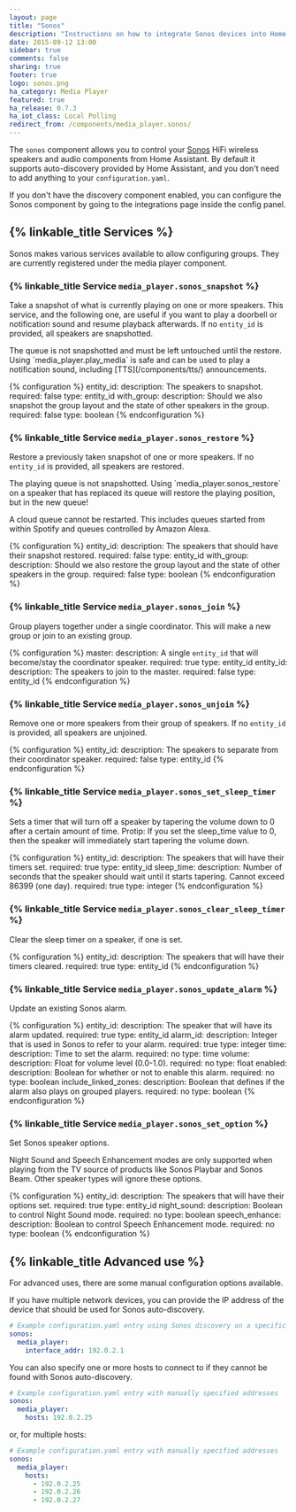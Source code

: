 ```yaml
---
layout: page
title: "Sonos"
description: "Instructions on how to integrate Sonos devices into Home Assistant."
date: 2015-09-12 13:00
sidebar: true
comments: false
sharing: true
footer: true
logo: sonos.png
ha_category: Media Player
featured: true
ha_release: 0.7.3
ha_iot_class: Local Polling
redirect_from: /components/media_player.sonos/
---
```


The `sonos` component allows you to control your [Sonos](https://www.sonos.com) HiFi wireless speakers and audio components from Home Assistant. By default it supports auto-discovery provided by Home Assistant, and you don't need to add anything to your `configuration.yaml`.

If you don't have the discovery component enabled, you can configure the Sonos component by going to the integrations page inside the config panel.

## {% linkable_title Services %}

Sonos makes various services available to allow configuring groups. They are currently registered under the media player component.

### {% linkable_title Service `media_player.sonos_snapshot` %}

Take a snapshot of what is currently playing on one or more speakers. This service, and the following one, are useful if you want to play a doorbell or notification sound and resume playback afterwards. If no `entity_id` is provided, all speakers are snapshotted.

<p class='note'>
The queue is not snapshotted and must be left untouched until the restore. Using `media_player.play_media` is safe and can be used to play a notification sound, including [TTS](/components/tts/) announcements.
</p>

{% configuration %}
entity_id:
  description: The speakers to snapshot.
  required: false
  type: entity_id
with_group:
  description: Should we also snapshot the group layout and the state of other speakers in the group.
  required: false
  type: boolean
{% endconfiguration %}

### {% linkable_title Service `media_player.sonos_restore` %}

Restore a previously taken snapshot of one or more speakers. If no `entity_id` is provided, all speakers are restored.

<p class='note'>
The playing queue is not snapshotted. Using `media_player.sonos_restore` on a speaker that has replaced its queue will restore the playing position, but in the new queue!
</p>

<p class='note'>
A cloud queue cannot be restarted. This includes queues started from within Spotify and queues controlled by Amazon Alexa.
</p>

{% configuration %}
entity_id:
  description: The speakers that should have their snapshot restored.
  required: false
  type: entity_id
with_group:
  description: Should we also restore the group layout and the state of other speakers in the group.
  required: false
  type: boolean
{% endconfiguration %}

### {% linkable_title Service `media_player.sonos_join` %}

Group players together under a single coordinator. This will make a new group or join to an existing group.

{% configuration %}
master:
  description: A single `entity_id` that will become/stay the coordinator speaker.
  required: true
  type: entity_id
entity_id:
  description: The speakers to join to the master.
  required: false
  type: entity_id
{% endconfiguration %}

### {% linkable_title Service `media_player.sonos_unjoin` %}

Remove one or more speakers from their group of speakers. If no `entity_id` is provided, all speakers are unjoined.

{% configuration %}
entity_id:
  description: The speakers to separate from their coordinator speaker.
  required: false
  type: entity_id
{% endconfiguration %}

### {% linkable_title Service `media_player.sonos_set_sleep_timer` %}

Sets a timer that will turn off a speaker by tapering the volume down to 0 after a certain amount of time. Protip: If you set the sleep_time value to 0, then the speaker will immediately start tapering the volume down.

{% configuration %}
entity_id:
  description: The speakers that will have their timers set.
  required: true
  type: entity_id
sleep_time:
  description: Number of seconds that the speaker should wait until it starts tapering. Cannot exceed 86399 (one day).
  required: true
  type: integer
{% endconfiguration %}

### {% linkable_title Service `media_player.sonos_clear_sleep_timer` %}

Clear the sleep timer on a speaker, if one is set.

{% configuration %}
entity_id:
  description: The speakers that will have their timers cleared.
  required: true
  type: entity_id
{% endconfiguration %}

### {% linkable_title Service `media_player.sonos_update_alarm` %}

Update an existing Sonos alarm.

{% configuration %}
entity_id:
  description: The speaker that will have its alarm updated.
  required: true
  type: entity_id
alarm_id:
  description: Integer that is used in Sonos to refer to your alarm.
  required: true
  type: integer
time:
  description: Time to set the alarm.
  required: no
  type: time
volume:
  description: Float for volume level (0.0-1.0).
  required: no
  type: float
enabled:
  description: Boolean for whether or not to enable this alarm.
  required: no
  type: boolean
include_linked_zones:
  description: Boolean that defines if the alarm also plays on grouped players.
  required: no
  type: boolean
{% endconfiguration %}

### {% linkable_title Service `media_player.sonos_set_option` %}

Set Sonos speaker options.

Night Sound and Speech Enhancement modes are only supported when playing from the TV source of products like Sonos Playbar and Sonos Beam. Other speaker types will ignore these options.

{% configuration %}
entity_id:
  description: The speakers that will have their options set.
  required: true
  type: entity_id
night_sound:
  description: Boolean to control Night Sound mode.
  required: no
  type: boolean
speech_enhance:
  description: Boolean to control Speech Enhancement mode.
  required: no
  type: boolean
{% endconfiguration %}

## {% linkable_title Advanced use %}

For advanced uses, there are some manual configuration options available.

If you have multiple network devices, you can provide the IP address of the device that should be used for Sonos auto-discovery.

```yaml
# Example configuration.yaml entry using Sonos discovery on a specific interface
sonos:
  media_player:
    interface_addr: 192.0.2.1
```

You can also specify one or more hosts to connect to if they cannot be found with Sonos auto-discovery.

```yaml
# Example configuration.yaml entry with manually specified addresses
sonos:
  media_player:
    hosts: 192.0.2.25
```

or, for multiple hosts:

```yaml
# Example configuration.yaml entry with manually specified addresses
sonos:
  media_player:
    hosts:
      - 192.0.2.25
      - 192.0.2.26
      - 192.0.2.27
```
